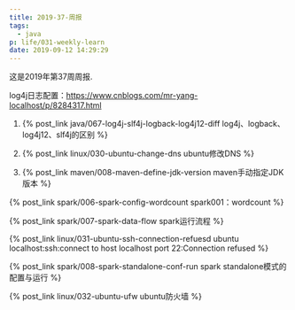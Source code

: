 ```yaml
---
title: 2019-37-周报
tags:
  - java
p: life/031-weekly-learn
date: 2019-09-12 14:29:29
---
```


这是2019年第37周周报.

log4j日志配置：https://www.cnblogs.com/mr-yang-localhost/p/8284317.html

1. {% post_link java/067-log4j-slf4j-logback-log4j12-diff log4j、logback、log4j12、slf4j的区别 %}

2. {% post_link linux/030-ubuntu-change-dns ubuntu修改DNS %}

3. {% post_link maven/008-maven-define-jdk-version maven手动指定JDK版本 %}

{% post_link spark/006-spark-config-wordcount spark001：wordcount %}

{% post_link spark/007-spark-data-flow spark运行流程 %}

{% post_link linux/031-ubuntu-ssh-connection-refuesd ubuntu localhost:ssh:connect to host localhost port 22:Connection refused %}

{% post_link spark/008-spark-standalone-conf-run spark standalone模式的配置与运行 %}

{% post_link linux/032-ubuntu-ufw ubuntu防火墙 %}



